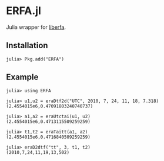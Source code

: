 ERFA.jl
=======

Julia wrapper for [liberfa](https://github.com/liberfa/erfa).

Installation
------------

```jlcon
julia> Pkg.add("ERFA")
```

Example
-------

```jlcon
julia> using ERFA

julia> u1,u2 = eraDtf2d("UTC", 2010, 7, 24, 11, 18, 7.318)
(2.4554015e6,0.47091803240740737)

julia> a1,a2 = eraUtctai(u1, u2)
(2.4554015e6,0.4713115509259259)

julia> t1,t2 = eraTaitt(a1, a2)
(2.4554015e6,0.4716840509259259)

julia> eraD2dtf("tt", 3, t1, t2)
(2010,7,24,11,19,13,502)
```
